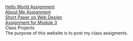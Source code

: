 <nav>
    <a href="#"><div>Hello World Assignment</div></a>
    <a href="#"><div>About Me Assignment</div></a>
    <a href="#"><div>Short Paper on Web Design</div></a>
    <a href="#"><div>Assignment for Module 3</div></a>
</nav>
<title>Course Name: IMAT639</title>
<div>Class Projects</div>
<body>The purpose of this website is to post my class assigments.</body>
